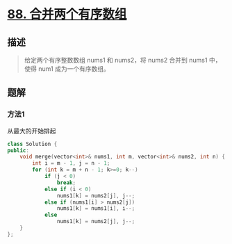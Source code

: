 # [88. 合并两个有序数组](https://leetcode-cn.com/problems/merge-sorted-array/)

## 描述

> 给定两个有序整数数组 nums1 和 nums2，将 nums2 合并到 nums1 中，使得 num1 成为一个有序数组。

## 题解

### 方法1

从最大的开始排起

```c++
class Solution {
public:
    void merge(vector<int>& nums1, int m, vector<int>& nums2, int n) {
        int i = m - 1, j = n - 1;
        for (int k = m + n - 1; k>=0; k--)
            if (j < 0)
                break;
            else if (i < 0)
                nums1[k] = nums2[j], j--;
            else if (nums1[i] > nums2[j])
                nums1[k] = nums1[i], i--;
            else
                nums1[k] = nums2[j], j--;
    }
};
```

